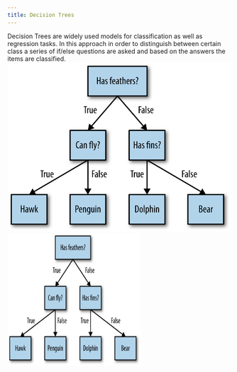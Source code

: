 ```yaml
---
title: Decision Trees
---
```

Decision Trees are widely used models for classification as well as regression tasks. In this approach in order to distinguish between certain class a series of if/else questions are asked and based on the answers the items are classified.
![images](/img/decision_trees.png)
<img src="/img/decision_trees.png" width="300" height="300">